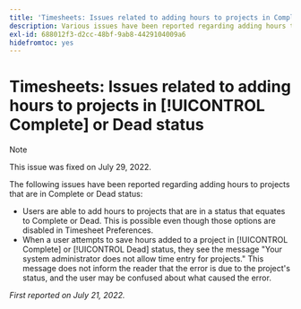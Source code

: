 ```yaml
---
title: 'Timesheets: Issues related to adding hours to projects in Complete or Dead status'
description: Various issues have been reported regarding adding hours to projects that are in Complete or Dead status.
exl-id: 688012f3-d2cc-48bf-9ab8-4429104009a6
hidefromtoc: yes
---
```

# Timesheets: Issues related to adding hours to projects in [!UICONTROL Complete] or Dead status

>[!NOTE]
>
>This issue was fixed on July 29, 2022.

The following issues have been reported regarding adding hours to projects that are in Complete or Dead status:

* Users are able to add hours to projects that are in a status that equates to Complete or Dead. This is possible even though those options are disabled in Timesheet Preferences.
* When a user attempts to save hours added to a project in [!UICONTROL Complete] or [!UICONTROL Dead] status, they see the message "Your system administrator does not allow time entry for projects." This message does not inform the reader that the error is due to the project's status, and the user may be confused about what caused the error.

_First reported on July 21, 2022._
